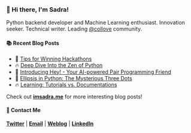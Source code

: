### :wave: Hi there, I'm Sadra!
Python backend developer and Machine Learning enthusiast. Innovation seeker. Technical writer. Leading [@collove](https://github.com/collove) community.

#### :books: Recent Blog Posts
<!-- BLOGPOSTS:START -->
 - 🚀 [Tips for Winning Hackathons](https://imsadra.me/tips-for-winning-hackathons)
 - 🔥 [Deep Dive Into the Zen of Python](https://imsadra.me/deep-dive-into-the-zen-of-python)
 - 💯 [Introducing Hey! - Your AI-powered Pair Programming Friend](https://imsadra.me/introducing-hey-your-ai-powered-pair-programming-friend)
 - 🚀 [Ellipsis in Python: The Mysterious Three Dots](https://imsadra.me/ellipsis-in-python-the-mysterious-three-dots)
 - 🔥 [Learning: Tutorials vs. Documentations](https://imsadra.me/learning-tutorials-vs-documentations)<!-- BLOGPOSTS:END -->

Check out [__imsadra.me__](https://imsadra.me) for more interesting blog posts!

#### :call_me_hand: Contact Me
[__Twitter__](https://twitter.com/lnxpylnxpy) | [__Email__](mailto:lnxpylnxpy@gmail.com) | [__Weblog__](https://imsadra.me) | [__LinkedIn__](https://www.linkedin.com/in/sadra-yahyapour/)
